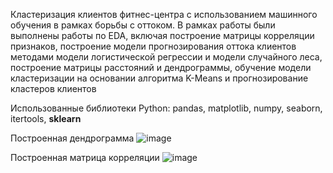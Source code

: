 Кластеризация клиентов фитнес-центра с использованием машинного обучения в рамках борьбы с оттоком. В рамках работы были выполнены работы по EDA, включая построение матрицы корреляции признаков, построение модели прогнозирования оттока клиентов методами модели логистической регрессии и модели случайного леса, построение матрицы расстояний и дендрограммы, обучение модели кластеризации на основании алгоритма K-Means и прогнозирование кластеров клиентов

Использованные библиотеки Python: pandas, matplotlib, numpy, seaborn, itertools, **sklearn**

Построенная дендрограмма
![image](https://user-images.githubusercontent.com/110079705/187231419-117ce181-59d5-4cfe-980d-b960ef1c7d14.png)

Построенная матрица корреляции
![image](https://user-images.githubusercontent.com/110079705/187231715-d0be15f1-a10c-43b5-bc84-b30d52de0bc0.png)
